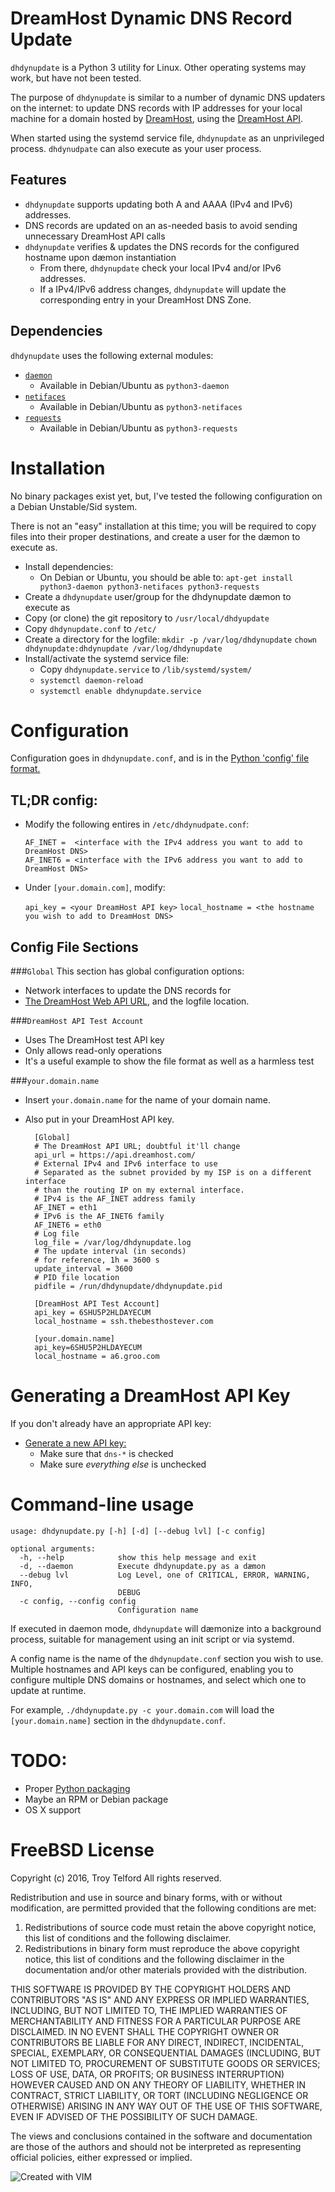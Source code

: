 # DreamHost Dynamic DNS Record Update

`dhdynupdate` is a Python 3 utility for Linux. Other operating systems may
work, but have not been tested.

The purpose of `dhdynupdate` is similar to a number of dynamic DNS updaters on
the internet: to update DNS records with IP addresses for your local machine
for a domain hosted by [DreamHost](https://www.dreamhost.com), using the
[DreamHost API](http://wiki.dreamhost.com/Application_programming_interface).

When started using the systemd service file, `dhdynupdate` as an unprivileged
process. `dhdynudpate` can also execute as your user process.

## Features ##

* `dhdynupdate` supports updating both A and AAAA (IPv4 and IPv6) addresses.
* DNS records are updated on an as-needed basis to avoid sending unnecessary
DreamHost API calls
* `dhdynupdate` verifies & updates the DNS records for the configured
hostname upon dæmon instantiation
    * From there, `dhdynupdate` check your local IPv4 and/or IPv6 addresses.
    * If a IPv4/IPv6 address changes, `dhdynupdate` will update the
      corresponding entry in your DreamHost DNS Zone.

## Dependencies
`dhdynupdate` uses the following external modules:

* [`daemon`](https://pypi.python.org/pypi/python-daemon/)
    * Available in Debian/Ubuntu as `python3-daemon`
* [`netifaces`](https://pypi.python.org/pypi/netifaces)
    * Available in Debian/Ubuntu as `python3-netifaces`
* [`requests`](http://docs.python-requests.org/en/latest/)
    * Available in Debian/Ubuntu as `python3-requests`

# Installation
No binary packages exist yet, but, I've tested the following configuration on a
Debian Unstable/Sid system.

There is not an "easy" installation at this time; you will be required to copy
files into their proper destinations, and create a user for the dæmon to
execute as.

* Install dependencies:  
    * On Debian or Ubuntu, you should be able to:  `apt-get install python3-daemon python3-netifaces python3-requests`
* Create a `dhdynupdate` user/group for the dhdynupdate dæmon to execute as
* Copy (or clone) the git repository to `/usr/local/dhdyupdate`
* Copy `dhdynupdate.conf` to `/etc/`
* Create a directory for the logfile:
    `mkdir -p /var/log/dhdynupdate`
    `chown dhdynupdate:dhdynupdate /var/log/dhdynupdate`
* Install/activate the systemd service file:
    * Copy `dhdynupdate.service` to `/lib/systemd/system/`
    * `systemctl daemon-reload`
    * `systemctl enable dhdynupdate.service`

# Configuration
Configuration goes in `dhdynupdate.conf`, and is in the [Python 'config' file format.](https://docs.python.org/3/library/configparser.html#supported-ini-file-structure)

## TL;DR config:
* Modify the following entires in `/etc/dhdynudpate.conf`:

	`AF_INET =  <interface with the IPv4 address you want to add to DreamHost DNS>`  
	`AF_INET6 = <interface with the IPv6 address you want to add to DreamHost DNS>`  

* Under `[your.domain.com]`, modify:

	`api_key = <your DreamHost API key>`
	`local_hostname = <the hostname you wish to add to DreamHost DNS>`


## Config File Sections
###`Global`
This section has global configuration options:

* Network interfaces to update the DNS records for
* [The DreamHost Web API URL](http://wiki.dreamhost.com/Application_programming_interface), and the logfile location.

###`DreamHost API Test Account`

* Uses The DreamHost test API key
* Only allows read-only operations
* It's a useful example to show the file format as well as a harmless test

###`your.domain.name`

* Insert `your.domain.name` for the name of your domain name.
* Also put in your DreamHost API key.

        [Global]
        # The DreamHost API URL; doubtful it'll change
        api_url = https://api.dreamhost.com/
        # External IPv4 and IPv6 interface to use
        # Separated as the subnet provided by my ISP is on a different interface
        # than the routing IP on my external interface.
        # IPv4 is the AF_INET address family
        AF_INET = eth1
        # IPv6 is the AF_INET6 family
        AF_INET6 = eth0
        # Log file
        log_file = /var/log/dhdynupdate.log
        # The update interval (in seconds)
        # for reference, 1h = 3600 s
        update_interval = 3600
        # PID file location
        pidfile = /run/dhdynupdate/dhdynupdate.pid
        
        [DreamHost API Test Account]
        api_key = 6SHU5P2HLDAYECUM
        local_hostname = ssh.thebesthostever.com
        
        [your.domain.name]
        api_key=6SHU5P2HLDAYECUM
        local_hostname = a6.groo.com

# Generating a DreamHost API Key

If you don't already have an appropriate API key:

* [Generate a new API key:](https://panel.dreamhost.com/?tree=home.api)
    * Make sure that `dns-*` is checked
    * Make sure *everything else* is unchecked

# Command-line usage

	usage: dhdynupdate.py [-h] [-d] [--debug lvl] [-c config]
	
	optional arguments:
	  -h, --help            show this help message and exit
	  -d, --daemon          Execute dhdynupdate.py as a dæmon
	  --debug lvl           Log Level, one of CRITICAL, ERROR, WARNING, INFO,
	                        DEBUG
	  -c config, --config config
	                        Configuration name

If executed in daemon mode, `dhdynupdate` will dæmonize into a background
process, suitable for management using an init script or via systemd.

A config name is the name of the `dhdynupdate.conf` section you wish to use.
Multiple hostnames and API keys can be configured, enabling you to configure
multiple DNS domains or hostnames, and select which one to update at runtime.
 
For example, `./dhdynupdate.py -c your.domain.com` will load the
`[your.domain.name]` section in the `dhdynupdate.conf`.

# TODO:

* Proper [Python packaging](https://python-packaging.readthedocs.org/en/latest/)
* Maybe an RPM or Debian package
* OS X support

# FreeBSD License
Copyright (c) 2016, Troy Telford
All rights reserved.

Redistribution and use in source and binary forms, with or without
modification, are permitted provided that the following conditions are met:

1. Redistributions of source code must retain the above copyright notice, this
   list of conditions and the following disclaimer.
2. Redistributions in binary form must reproduce the above copyright notice,
   this list of conditions and the following disclaimer in the documentation
and/or other materials provided with the distribution.

THIS SOFTWARE IS PROVIDED BY THE COPYRIGHT HOLDERS AND CONTRIBUTORS "AS IS" AND
ANY EXPRESS OR IMPLIED WARRANTIES, INCLUDING, BUT NOT LIMITED TO, THE IMPLIED
WARRANTIES OF MERCHANTABILITY AND FITNESS FOR A PARTICULAR PURPOSE ARE
DISCLAIMED. IN NO EVENT SHALL THE COPYRIGHT OWNER OR CONTRIBUTORS BE LIABLE FOR
ANY DIRECT, INDIRECT, INCIDENTAL, SPECIAL, EXEMPLARY, OR CONSEQUENTIAL DAMAGES
(INCLUDING, BUT NOT LIMITED TO, PROCUREMENT OF SUBSTITUTE GOODS OR SERVICES;
LOSS OF USE, DATA, OR PROFITS; OR BUSINESS INTERRUPTION) HOWEVER CAUSED AND ON
ANY THEORY OF LIABILITY, WHETHER IN CONTRACT, STRICT LIABILITY, OR TORT
(INCLUDING NEGLIGENCE OR OTHERWISE) ARISING IN ANY WAY OUT OF THE USE OF THIS
SOFTWARE, EVEN IF ADVISED OF THE POSSIBILITY OF SUCH DAMAGE.

The views and conclusions contained in the software and documentation are those
of the authors and should not be interpreted as representing official policies,
either expressed or implied.


![Created with VIM](http://www.vim.org/images/vim_created.gif "Created with VIM")
